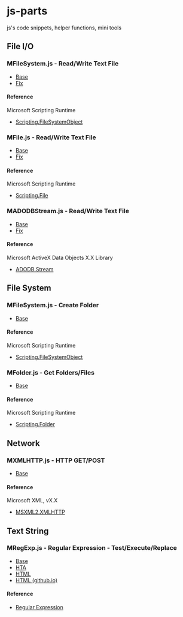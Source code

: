 # js-parts

js's code snippets, helper functions, mini tools

## File I/O

### MFileSystem.js - Read/Write Text File

- [Base](js/MFileSystem.js)
- [Fix](js_/MFileSystem.js)

#### Reference

Microsoft Scripting Runtime
- [Scripting.FileSystemObject](https://docs.microsoft.com/en-us/previous-versions/windows/internet-explorer/ie-developer/scripting-articles/z9ty6h50(v=vs.84))

### MFile.js - Read/Write Text File

- [Base](js/MFile.js)
- [Fix](js_/MFile.js)

#### Reference

Microsoft Scripting Runtime
- [Scripting.File](https://docs.microsoft.com/en-us/previous-versions/windows/internet-explorer/ie-developer/scripting-articles/1ft05taf(v=vs.84))

### MADODBStream.js - Read/Write Text File

- [Base](js/MADODBStream.js)
- [Fix](js_/MADODBStream.js)

#### Reference

Microsoft ActiveX Data Objects X.X Library
- [ADODB.Stream](https://docs.microsoft.com/en-us/office/client-developer/access/desktop-database-reference/stream-object-ado)

## File System

### MFileSystem.js - Create Folder

- [Base](js/MFileSystem.js)

#### Reference

Microsoft Scripting Runtime
- [Scripting.FileSystemObject](https://docs.microsoft.com/en-us/previous-versions/windows/internet-explorer/ie-developer/scripting-articles/z9ty6h50(v=vs.84))

### MFolder.js - Get Folders/Files

- [Base](js/MFolder.js)

#### Reference

Microsoft Scripting Runtime
- [Scripting.Folder](https://docs.microsoft.com/en-us/previous-versions/windows/internet-explorer/ie-developer/scripting-articles/1c87day3(v=vs.84))

## Network

### MXMLHTTP.js - HTTP GET/POST

- [Base](js/MXMLHTTP.js)

#### Reference

Microsoft XML, vX.X
- [MSXML2.XMLHTTP](https://docs.microsoft.com/en-us/previous-versions/windows/desktop/ms759148(v=vs.85))

## Text String

### MRegExp.js - Regular Expression - Test/Execute/Replace

- [Base](js/MRegExp.js)
- [HTA](js.hta/Test_MRegExp.js.hta)
- [HTML](docs/js.html/Test_MRegExp.js.html)
- [HTML (github.io)](https://coky-t.github.io/js-parts/js.html/Test_MRegExp.js.html)

#### Reference

- [Regular Expression](https://docs.microsoft.com/en-us/previous-versions/windows/internet-explorer/ie-developer/scripting-articles/6wzad2b2(v=vs.84))
